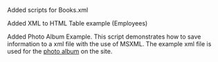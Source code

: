 
Added scripts for Books.xml

Added XML to HTML Table example (Employees)

Added Photo Album Example.
This script demonstrates how to save information to a xml file with the use of MSXML. The example xml file is used for the [photo album](http://www.westphil.nl/album/index.php) on the site.

